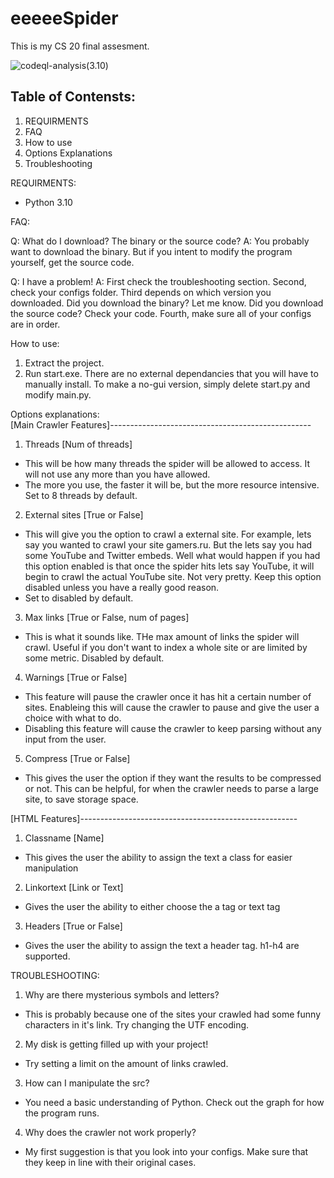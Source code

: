 # eeeeeSpider
This is my CS 20 final assesment. 

![codeql-analysis(3.10)](https://github.com/eeei3/eeeeeSpider/actions/workflows/codeql-analysis.yml/badge.svg)

Table of Contensts:
--------------------------------------------------------------------------
1. REQUIRMENTS
2. FAQ
3. How to use
4. Options Explanations
5. Troubleshooting


REQUIRMENTS:
- Python 3.10

FAQ:

Q: What do I download? The binary or the source code?
A: You probably want to download the binary. But if you intent to modify the program yourself, get the source code.

Q: I have a problem!
A: First check the troubleshooting section. Second, check your configs folder. Third depends on which version you downloaded. Did you download the binary? Let me know. Did you download the source code? Check your code. Fourth, make sure all of your configs are in order.

How to use:
1. Extract the project.
2. Run start.exe. There are no external dependancies that you will have to manually install. To make a no-gui version, simply delete start.py and modify main.py.

Options explanations:                                                                                                                                                            
[Main Crawler Features]--------------------------------------------------
1. Threads [Num of threads]
- This will be how many threads the spider will be allowed to access. It will not use any more than you have allowed.
- The more you use, the faster it will be, but the more resource intensive. Set to 8 threads by default.
2. External sites [True or False]
- This will give you the option to crawl a external site. For example, lets say you wanted to crawl your site gamers.ru. But the lets say you had some YouTube and Twitter embeds. Well what would happen if you had this option enabled is that once the spider hits lets say YouTube, it will begin to crawl the actual YouTube site. Not very pretty. Keep this option disabled unless you have a really good reason.
- Set to disabled by default.
3. Max links [True or False, num of pages]
- This is what it sounds like. THe max amount of links the spider will crawl. Useful if you don't want to index a whole site or are limited by some metric. Disabled by default.
4. Warnings [True or False]
- This feature will pause the crawler once it has hit a certain number of sites. Enableing this will cause the crawler to pause and give the user
  a choice with what to do.
- Disabling this feature will cause the crawler to keep parsing without any input from the user.
5. Compress [True or False]
- This gives the user the option if they want the results to be compressed or not. This can be helpful, for when the crawler needs to parse a large site, to save storage space.
                                                                                                                                                                                 

[HTML Features]------------------------------------------------------
1. Classname [Name]
- This gives the user the ability to assign the text a class for easier manipulation
2. Linkortext [Link or Text]
- Gives the user the ability to either choose the a tag or text tag
3. Headers [True or False]
- Gives the user the ability to assign the text a header tag. h1-h4 are supported.



TROUBLESHOOTING:
1. Why are there mysterious symbols and letters?
- This is probably because one of the sites your crawled had some funny characters in it's link. Try changing the UTF encoding.
2. My disk is getting filled up with your project!
- Try setting a limit on the amount of links crawled.
3. How can I manipulate the src?
- You need a basic understanding of Python. Check out the graph for how the program runs.
4. Why does the crawler not work properly?
- My first suggestion is that you look into your configs. Make sure that they keep in line with their original cases.
